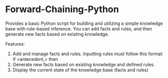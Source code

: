 # Forward-Chaining-Python
Provides a basic Python script for building and utilizing a simple knowledge base with rule-based inference. You can add facts and rules, and then generate new facts based on existing knowledge.

Features:

  1. Add and manage facts and rules. Inputting rules must follow this format: if <antecedent,> then
  3. Generate new facts based on existing knowledge and defined rules.
  4. Display the current state of the knowledge base (facts and rules)
